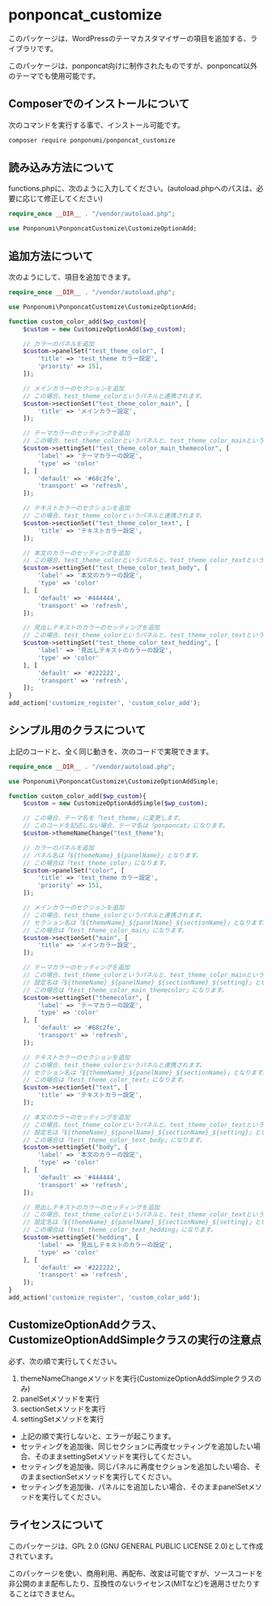 # ponponcat_customize

このパッケージは、WordPressのテーマカスタマイザーの項目を追加する、ライブラリです。

このパッケージは、ponponcat向けに制作されたものですが、ponponcat以外のテーマでも使用可能です。

## Composerでのインストールについて

次のコマンドを実行する事で、インストール可能です。

```bash
composer require ponponumi/ponponcat_customize
```

## 読み込み方法について

functions.phpに、次のように入力してください。(autoload.phpへのパスは、必要に応じて修正してください)

```php
require_once __DIR__ . "/vendor/autoload.php";

use Ponponumi\PonponcatCustomize\CustomizeOptionAdd;
```

## 追加方法について

次のようにして、項目を追加できます。

```php
require_once __DIR__ . "/vendor/autoload.php";

use Ponponumi\PonponcatCustomize\CustomizeOptionAdd;

function custom_color_add($wp_custom){
    $custom = new CustomizeOptionAdd($wp_custom);

    // カラーのパネルを追加
    $custom->panelSet("test_theme_color", [
        'title' => 'test_theme カラー設定',
        'priority' => 151,
    ]);

    // メインカラーのセクションを追加
    // この場合、test_theme_colorというパネルと連携されます。
    $custom->sectionSet("test_theme_color_main", [
        'title' => 'メインカラー設定',
    ]);

    // テーマカラーのセッティングを追加
    // この場合、test_theme_colorというパネルと、test_theme_color_mainというセクションと連携されます。
    $custom->settingSet("test_theme_color_main_themecolor", [
        'label' => 'テーマカラーの設定',
        'type' => 'color'
    ], [
        'default' => '#68c2fe',
        'transport' => 'refresh',
    ]);

    // テキストカラーのセクションを追加
    // この場合、test_theme_colorというパネルと連携されます。
    $custom->sectionSet("test_theme_color_text", [
        'title' => 'テキストカラー設定',
    ]);

    // 本文のカラーのセッティングを追加
    // この場合、test_theme_colorというパネルと、test_theme_color_textというセクションと連携されます。
    $custom->settingSet("test_theme_color_text_body", [
        'label' => '本文のカラーの設定',
        'type' => 'color'
    ], [
        'default' => '#444444',
        'transport' => 'refresh',
    ]);

    // 見出しテキストのカラーのセッティングを追加
    // この場合、test_theme_colorというパネルと、test_theme_color_textというセクションと連携されます。
    $custom->settingSet("test_theme_color_text_hedding", [
        'label' => '見出しテキストのカラーの設定',
        'type' => 'color'
    ], [
        'default' => '#222222',
        'transport' => 'refresh',
    ]);
}
add_action('customize_register', 'custom_color_add');
```

## シンプル用のクラスについて

上記のコードと、全く同じ動きを、次のコードで実現できます。

```php
require_once __DIR__ . "/vendor/autoload.php";

use Ponponumi\PonponcatCustomize\CustomizeOptionAddSimple;

function custom_color_add($wp_custom){
    $custom = new CustomizeOptionAddSimple($wp_custom);

    // この場合、テーマ名を「test_theme」に変更します。
    // このコードを記述しない場合、テーマ名は「ponponcat」になります。
    $custom->themeNameChange("test_theme");

    // カラーのパネルを追加
    // パネル名は「${themeName}_${panelName}」となります。
    // この場合は「test_theme_color」になります。
    $custom->panelSet("color", [
        'title' => 'test_theme カラー設定',
        'priority' => 151,
    ]);

    // メインカラーのセクションを追加
    // この場合、test_theme_colorというパネルと連携されます。
    // セクション名は「${themeName}_${panelName}_${sectionName}」となります。
    // この場合は「test_theme_color_main」になります。
    $custom->sectionSet("main", [
        'title' => 'メインカラー設定',
    ]);

    // テーマカラーのセッティングを追加
    // この場合、test_theme_colorというパネルと、test_theme_color_mainというセクションと連携されます。
    // 設定名は「${themeName}_${panelName}_${sectionName}_${setting}」となります。
    // この場合は「test_theme_color_main_themecolor」になります。
    $custom->settingSet("themecolor", [
        'label' => 'テーマカラーの設定',
        'type' => 'color'
    ], [
        'default' => '#68c2fe',
        'transport' => 'refresh',
    ]);

    // テキストカラーのセクションを追加
    // この場合、test_theme_colorというパネルと連携されます。
    // セクション名は「${themeName}_${panelName}_${sectionName}」となります。
    // この場合は「test_theme_color_text」になります。
    $custom->sectionSet("text", [
        'title' => 'テキストカラー設定',
    ]);

    // 本文のカラーのセッティングを追加
    // この場合、test_theme_colorというパネルと、test_theme_color_textというセクションと連携されます。
    // 設定名は「${themeName}_${panelName}_${sectionName}_${setting}」となります。
    // この場合は「test_theme_color_text_body」になります。
    $custom->settingSet("body", [
        'label' => '本文のカラーの設定',
        'type' => 'color'
    ], [
        'default' => '#444444',
        'transport' => 'refresh',
    ]);

    // 見出しテキストのカラーのセッティングを追加
    // この場合、test_theme_colorというパネルと、test_theme_color_textというセクションと連携されます。
    // 設定名は「${themeName}_${panelName}_${sectionName}_${setting}」となります。
    // この場合は「test_theme_color_text_hedding」になります。
    $custom->settingSet("hedding", [
        'label' => '見出しテキストのカラーの設定',
        'type' => 'color'
    ], [
        'default' => '#222222',
        'transport' => 'refresh',
    ]);
}
add_action('customize_register', 'custom_color_add');
```

## CustomizeOptionAddクラス、CustomizeOptionAddSimpleクラスの実行の注意点

必ず、次の順で実行してください。

1. themeNameChangeメソッドを実行(CustomizeOptionAddSimpleクラスのみ)
1. panelSetメソッドを実行
1. sectionSetメソッドを実行
1. settingSetメソッドを実行

* 上記の順で実行しないと、エラーが起こります。
* セッティングを追加後、同じセクションに再度セッティングを追加したい場合、そのままsettingSetメソッドを実行してください。
* セッティングを追加後、同じパネルに再度セクションを追加したい場合、そのままsectionSetメソッドを実行してください。
* セッティングを追加後、パネルにを追加したい場合、そのままpanelSetメソッドを実行してください。

## ライセンスについて

このパッケージは、GPL 2.0 (GNU GENERAL PUBLIC LICENSE 2.0)として作成されています。

このパッケージを使い、商用利用、再配布、改変は可能ですが、ソースコードを非公開のまま配布したり、互換性のないライセンス(MITなど)を適用させたりすることはできません。
